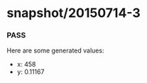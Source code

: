 # snapshot/20150714-3
<!-- Production begins at 2015-07-14T10:57:21 -->


### PASS
Here are some generated values:

* x: 458
* y: 0.11167

<!-- Production ends at 2015-07-14T10:57:22 -->
